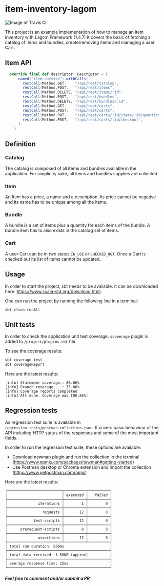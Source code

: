 # item-inventory-lagom

![Image of Travis CI](https://travis-ci.org/botekchristophe/item-inventory-lagom.svg?branch=master)

This project is an example implementation of how to manage an item inventory with Lagom Framework (1.4.7)
It covers the basic of fetching a catalog of items and bundles, create/removing items and managing a user Cart.

## Item API

```scala
  override final def descriptor: Descriptor = {
      named("item-service").withCalls(
        restCall(Method.GET,    "/api/rest/catalog",                            getCatalog _),
        restCall(Method.POST,   "/api/rest/items",                              addItem _),
        restCall(Method.DELETE, "/api/rest/items/:id",                          removeItem _),
        restCall(Method.POST,   "/api/rest/bundles",                            addBundle _),
        restCall(Method.DELETE, "/api/rest/bundles/:id",                        removeBundle _),
        restCall(Method.GET,    "/api/rest/carts",                              getCarts _),
        restCall(Method.POST,   "/api/rest/carts",                              createCart _),
        restCall(Method.PUT,    "/api/rest/carts/:id/items/:id/quantity/:qtt",  setQuantityForCartItem _),
        restCall(Method.POST,   "/api/rest/carts/:id/checkout",                 checkout _)
      )
    }
```

## Definition

### Catalog

The catalog is composed of all items and bundles available in the application.
For simplicity sake, all items and bundles supplies are unlimited.

### Item

An Item has a price, a name and a description. Its price cannot be negative and its
name has to be unique among all the items.

### Bundle

A bundle is a set of items plus a quantity for each items of the bundle.
A bundle item has to also exists in the catalog set of items.

### Cart

A user Cart can be in two states `IN_USE` or `CHECKED_OUT`. Once a Cart is checked out
its list of items cannot be updated.

## Usage

In order to start the project, sbt needs to be available. It can be downloaded here: 
https://www.scala-sbt.org/download.html.

One can run the project by running the following line in a terminal: 
```sbtshell
sbt clean runAll
```

## Unit tests

In order to check the application unit test coverage, `scoverage` plugin is added to `/project/plugins.sbt` file.

To see the coverage results:
```scala
sbt coverage test
sbt coverageReport
```

Here are the latest results:

```sbtshell
[info] Statement coverage.: 80.66%
[info] Branch coverage....: 75.00%
[info] Coverage reports completed
[info] All done. Coverage was [80.66%]
```

## Regression tests

As regression test suite is available in `regression_tests/postman.collection.json`. It covers basic behaviour of the API
including HTTP status of the responses and some of the most important fields.

In order to run the regression test suite, these options are available:
- Download newman plugin and run the collection in the terminal (https://www.npmjs.com/package/newman#getting-started)
- Use Postman desktop or Chrome extension and import the collection (https://www.getpostman.com/apps)

Here are the latest results:
```sbtshell
┌─────────────────────────┬──────────┬──────────┐
│                         │ executed │   failed │
├─────────────────────────┼──────────┼──────────┤
│              iterations │        1 │        0 │
├─────────────────────────┼──────────┼──────────┤
│                requests │       12 │        0 │
├─────────────────────────┼──────────┼──────────┤
│            test-scripts │       12 │        0 │
├─────────────────────────┼──────────┼──────────┤
│      prerequest-scripts │        0 │        0 │
├─────────────────────────┼──────────┼──────────┤
│              assertions │       17 │        0 │
├─────────────────────────┴──────────┴──────────┤
│ total run duration: 566ms                     │
├───────────────────────────────────────────────┤
│ total data received: 1.58KB (approx)          │
├───────────────────────────────────────────────┤
│ average response time: 22ms                   │
└───────────────────────────────────────────────┘
```


##### Feel free to comment and/or submit a PR
